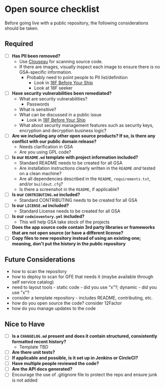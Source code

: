 # Open source checklist
Before going live with a public repository, the following considerations should be taken. 

## Required
- [ ] **Has PII been removed?**
  - Use [Clouseau](https://github.com/virtix/clouseau) for scanning source code.
  - If there are images, visually inspect each image to ensure there is no GSA-specific information.
    - Probably need to point people to PII list/definition
      - Look in [18F Before Your Ship](https://before-you-ship.18f.gov/)
      - Look at 18F seeker
- [ ] **Have security vulnerabilities been remediated?**
    - What are security vulnerabilities?
      - Passwords
    - What is sensitive?
    - What can be discussed in a public issue
      - Look in [18F Before Your Ship](https://before-you-ship.18f.gov/)
    - What about security management features such as security keys, encryption and decryption business logic?
- [ ] **Are we including any other open source products? If so, is there any conflict with our public domain release?**
    - Needs clarification in GSA
    - Are you using GPL code?
- [ ] **Is our `README.md` template with project information included?**   
    - Standard README needs to be created for all GSA   
    - Are installation instructions clearly written in the `README` _and_ tested on a clean machine?   
    - Are all dependencies described in the `README`, `requirements.txt`, and/or `buildout.cfg`?   
    - Is there a screenshot in the `README`, if applicable?
- [ ] **Is our `CONTRIBUTING.md` included?**
    - Standard CONTRIBUTING needs to be created for all GSA
- [ ] **Is our `LICENSE.md` included?**
    - Standard License needs to be created for all GSA
- [ ] **Is our `codeinventory.yml` included?**
    - This will help GSA take stock of the projects
- [ ] **Does the app source code contain 3rd party libraries or frameworks that are not open source (or have a different license?**
- [ ] **Copy files to new repository instead of using an existing one; meaning, don't put the history in the public repository**

## Future Considerations
* how to scan the repository
* how to deploy to scan for GFE that needs it (maybe available through self service catalog)
* need to layout tools - static code - did you use "x"?; dynamic - did you use "x"?
* consider a template repository - includes README, contributing, etc.
* how do you open source the code? consider 12Factor
* how do you manage updates to the code

## Nice to Have
- [ ] **Is a `CHANGELOG.md` present and does it contain structured, consistently formatted recent history?**
    - Template TBD
- [ ] **Are there unit tests?**
- [ ] **If applicable and possible, is it set up in Jenkins or CircleCI?**
- [ ] **Have multiple people reviewed the code?**
- [ ] **Are the API docs generated?**
- [ ] Encourage the use of .gitignore file to protect the repo and ensure junk is not added
